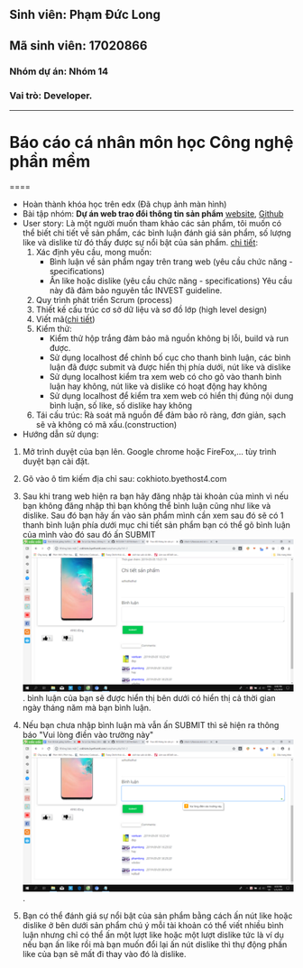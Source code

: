 ﻿## Sinh viên: Phạm Đức Long
## Mã sinh viên: 17020866
### Nhóm dự án: Nhóm 14
### Vai trò: Developer.
*********************
# Báo cáo cá nhân môn học Công nghệ phần mềm
====
* Hoàn thành khóa học trên edx (Đã chụp ảnh màn hình)
* Bài tập nhóm: **Dự án web trao đổi thông tin sản phẩm** [website](http://cokhioto.byethost4.com), [Github](https://github.com/HugManh/INT2208-7-2019/tree/master/nhom-14)
* User story: Là một người muốn tham khảo các sản phẩm, tôi muốn có thể biết chi tiết về sản phẩm, các bình luận đánh giá sản phẩm, số lượng like và dislike từ đó thấy được sự nổi bật của sản phẩm.
	[chi tiết](https://github.com/HugManh/INT2208-7-2019/issues/9):
	1) Xác định yêu cầu, mong muốn: 
		- Bình luận về sản phẩm ngay trên trang web (yêu cầu chức năng - specifications)
		- Ấn like hoặc dislike (yêu cầu chức năng - specifications)
	Yêu cầu này đã đảm bảo nguyên tắc INVEST guideline.
	2) Quy trình phát triển Scrum (process)
	3) Thiết kế cấu trúc cơ sở dữ liệu và sơ đồ lớp (high level design)
	4) Viết mã([chi tiết](https://github.com/HugManh/INT2208-7-2019/blob/master/nhom-14/WEB/sanpham.php))
	5) Kiểm thử:
		- Kiểm thử hộp trắng đảm bảo mã nguồn không bị lỗi, build và run được.
		- Sử dụng localhost để chỉnh bố cục cho thanh bình luận, các bình luận đã được submit và được hiển thị phía dưới, nút like và dislike
		- Sử dụng localhost kiểm tra xem web có cho gõ vào thanh bình luận hay không, nút like và dislike có hoạt động hay không
		- Sử dụng localhost để kiểm tra xem web có hiển thị đúng nội dung bình luận, số like, số dislike hay không
	6) Tái cấu trúc: Rà soát mã nguồn để đảm bảo rõ ràng, đơn giản, sạch sẽ và không có mã xấu.(construction)
* Hướng dẫn sử dụng:
1. Mở trình duyệt của bạn lên. Google chrome hoặc FireFox,... tùy trình duyệt bạn cài đặt.

2. Gõ vào ô tìm kiếm địa chỉ sau: cokhioto.byethost4.com

3. Sau khi trang web hiện ra bạn hãy đăng nhập tài khoản của mình vì nếu bạn không đăng nhập thì bạn không thể bình luận cũng như like và dislike. Sau đó
bạn hãy ấn vào sản phẩm mình cần xem sau đó sẽ có 1 thanh bình luận phía dưới mục chi tiết sản phẩm bạn có thể gõ bình luận của mình vào đó sau đó ấn SUBMIT![comment](comment.png).
bình luận của bạn sẽ được hiển thị bên dưới có hiển thị cả thời gian ngày tháng năm mà bạn bình luận.

4. Nếu bạn chưa nhập bình luận mà vẫn ấn SUBMIT thì sẽ hiện ra thông báo "Vui lòng điền vào trường này" ![comment2](comment2.png).

5. Bạn có thể đánh giá sự nổi bật của sản phẩm bằng cách ấn nút like hoặc dislike ở bên dưới sản phẩm chú ý mỗi tài khoản có thể viết nhiều bình luận nhưng
chỉ có thể ấn một lượt like hoặc một lượt dislike tức là ví dụ nếu bạn ấn like rồi mà bạn muốn đổi lại ấn nút dislike thì thự động phần like của bạn sẽ mất đi thay vào đó là dislike.

